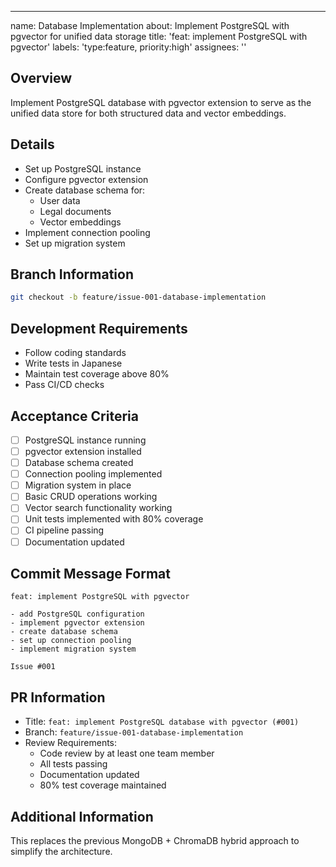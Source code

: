---
name: Database Implementation
about: Implement PostgreSQL with pgvector for unified data storage
title: 'feat: implement PostgreSQL with pgvector'
labels: 'type:feature, priority:high'
assignees: ''

## Overview
Implement PostgreSQL database with pgvector extension to serve as the unified data store for both structured data and vector embeddings.

## Details
- Set up PostgreSQL instance
- Configure pgvector extension
- Create database schema for:
  - User data
  - Legal documents
  - Vector embeddings
- Implement connection pooling
- Set up migration system

## Branch Information
```bash
git checkout -b feature/issue-001-database-implementation
```

## Development Requirements
- Follow coding standards
- Write tests in Japanese
- Maintain test coverage above 80%
- Pass CI/CD checks

## Acceptance Criteria
- [ ] PostgreSQL instance running
- [ ] pgvector extension installed
- [ ] Database schema created
- [ ] Connection pooling implemented
- [ ] Migration system in place
- [ ] Basic CRUD operations working
- [ ] Vector search functionality working
- [ ] Unit tests implemented with 80% coverage
- [ ] CI pipeline passing
- [ ] Documentation updated

## Commit Message Format
```
feat: implement PostgreSQL with pgvector

- add PostgreSQL configuration
- implement pgvector extension
- create database schema
- set up connection pooling
- implement migration system

Issue #001
```

## PR Information
- Title: `feat: implement PostgreSQL database with pgvector (#001)`
- Branch: `feature/issue-001-database-implementation`
- Review Requirements:
  - Code review by at least one team member
  - All tests passing
  - Documentation updated
  - 80% test coverage maintained

## Additional Information
This replaces the previous MongoDB + ChromaDB hybrid approach to simplify the architecture.
